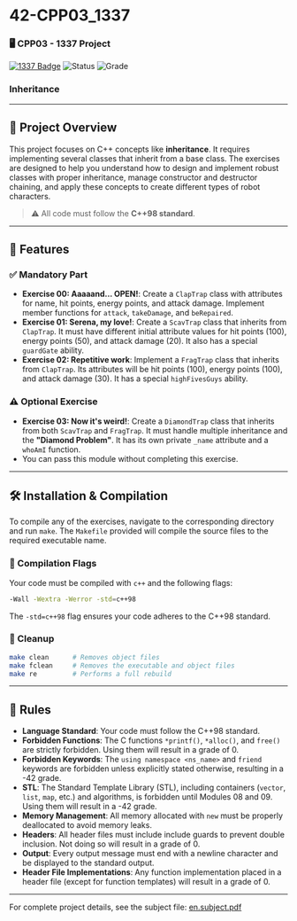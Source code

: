 # 42-CPP03\_1337

### 🖥️ CPP03 - 1337 Project

[![1337 Badge](https://img.shields.io/badge/1337-Project-blue)](https://www.42network.org/)
![Status](https://img.shields.io/badge/Status-Completed-brightgreen) ![Grade](https://img.shields.io/badge/Grade-0%2F80-progress)
 
### Inheritance

---

## 📜 Project Overview

This project focuses on C++ concepts like **inheritance**. It requires implementing several classes that inherit from a base class. The exercises are designed to help you understand how to design and implement robust classes with proper inheritance, manage constructor and destructor chaining, and apply these concepts to create different types of robot characters.

> ⚠️ All code must follow the **C++98 standard**.

---

## 🚀 Features

### ✅ Mandatory Part

  * **Exercise 00: Aaaaand... OPEN\!**: Create a `ClapTrap` class with attributes for name, hit points, energy points, and attack damage. Implement member functions for `attack`, `takeDamage`, and `beRepaired`.
  * **Exercise 01: Serena, my love\!**: Create a `ScavTrap` class that inherits from `ClapTrap`. It must have different initial attribute values for hit points (100), energy points (50), and attack damage (20). It also has a special `guardGate` ability.
  * **Exercise 02: Repetitive work**: Implement a `FragTrap` class that inherits from `ClapTrap`. Its attributes will be hit points (100), energy points (100), and attack damage (30). It has a special `highFivesGuys` ability.

### ⚠️ Optional Exercise

  * **Exercise 03: Now it's weird\!**: Create a `DiamondTrap` class that inherits from both `ScavTrap` and `FragTrap`. It must handle multiple inheritance and the **"Diamond Problem"**. It has its own private `_name` attribute and a `whoAmI` function.
  * You can pass this module without completing this exercise.

-----

## 🛠️ Installation & Compilation

To compile any of the exercises, navigate to the corresponding directory and run `make`. The `Makefile` provided will compile the source files to the required executable name.

### 📌 Compilation Flags

Your code must be compiled with `c++` and the following flags:

```bash
-Wall -Wextra -Werror -std=c++98
```

The `-std=c++98` flag ensures your code adheres to the C++98 standard.

### 🔧 Cleanup

```bash
make clean      # Removes object files
make fclean     # Removes the executable and object files
make re         # Performs a full rebuild
```

-----

## 📏 Rules

  * **Language Standard**: Your code must follow the C++98 standard.
  * **Forbidden Functions**: The C functions `*printf()`, `*alloc()`, and `free()` are strictly forbidden. Using them will result in a grade of 0.
  * **Forbidden Keywords**: The `using namespace <ns_name>` and `friend` keywords are forbidden unless explicitly stated otherwise, resulting in a -42 grade.
  * **STL**: The Standard Template Library (STL), including containers (`vector`, `list`, `map`, etc.) and algorithms, is forbidden until Modules 08 and 09. Using them will result in a -42 grade.
  * **Memory Management**: All memory allocated with `new` must be properly deallocated to avoid memory leaks.
  * **Headers**: All header files must include include guards to prevent double inclusion. Not doing so will result in a grade of 0.
  * **Output**: Every output message must end with a newline character and be displayed to the standard output.
  * **Header File Implementations**: Any function implementation placed in a header file (except for function templates) will result in a grade of 0.

-----

For complete project details, see the subject file:
[en.subject.pdf](https://github.com/Redadaghouj/42-CPP03_1337/blob/main/subject/en.subject.pdf)
